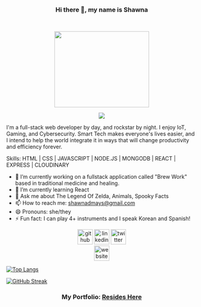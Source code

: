 

###  <p align="center">Hi there 👋, my name is Shawna
<br>
</center>
<p align="center">
<img src="https://media.giphy.com/media/vFKqnCdLPNOKc/giphy.gif" width="250" height="200" />
</p>

<p align="center"> 
  <img src="https://i.ibb.co/47pX7Dq/6841-A3-DD-E175-42-AB-B34-D-443-F379-C8-CD9.png"> </p>


I'm a full-stack web developer by day, and rockstar by night.  I enjoy IoT, Gaming, and Cybersecurity.  Smart Tech makes everyone's lives easier, and I intend to help the world integrate it in ways that will change productivity and efficiency forever.

Skills: HTML | CSS | JAVASCRIPT | NODE.JS | MONGODB | REACT | EXPRESS | CLOUDINARY

- 🔭 I’m currently working on a fullstack application called "Brew Work" based in traditional medicine and healing. 
- 🌱 I’m currently learning React 
- 💬 Ask me about The Legend Of Zelda, Animals, Spooky Facts 
- 📫 How to reach me: shawnadmays@gmail.com 
- 😄 Pronouns: she/they 
- ⚡ Fun fact: I can play 4+ instruments and I speak Korean and Spanish!





[<p align="center"><img src='https://cdn.jsdelivr.net/npm/simple-icons@3.0.1/icons/github.svg' alt='github' height='40'>](https://github.com/shawnamays)  [<img src='https://cdn.jsdelivr.net/npm/simple-icons@3.0.1/icons/linkedin.svg' alt='linkedin' height='40'>](https://www.linkedin.com/in/shawnamays/)  [<img src='https://cdn.jsdelivr.net/npm/simple-icons@3.0.1/icons/twitter.svg' alt='twitter' height='40'>](https://twitter.com/shawnamays888)  
[<img src='https://cdn.jsdelivr.net/npm/simple-icons@3.0.1/icons/icloud.svg' alt='website' height='40'>](https://jazzy-pithivier-3ce9d2.netlify.app/)

[![Top Langs](https://github-readme-stats.vercel.app/api/top-langs/?username=shawnamays)](https://github.com/anuraghazra/github-readme-stats)

[![GitHub Streak](https://streak-stats.demolab.com?user=Shawnamays&theme=highcontrast&border_radius=5.6&date_format=n%2Fj%5B%2FY%5D)](https://git.io/streak-stats)


### <p align="center"> My Portfolio: <a href="https://www.shawnamays.net">Resides Here</a>
</p>

